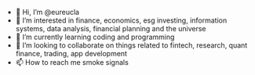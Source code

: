 - 👋 Hi, I’m @eureucla 
- 👀 I’m interested in finance, economics, esg investing, information systems, data analysis, financial planning and the universe
- 🌱 I’m currently learning coding and programming
- 💞️ I’m looking to collaborate on things related to fintech, research, quant finance, trading, app development
- 📫 How to reach me smoke signals

<!---
eureucla/eureucla is a ✨ special ✨ repository because its `README.md` (this file) appears on your GitHub profile.
You can click the Preview link to take a look at your changes.
--->
